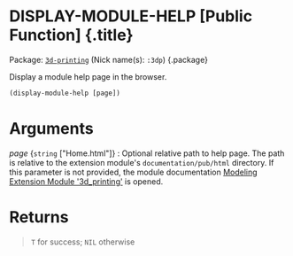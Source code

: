 # DISPLAY-MODULE-HELP [Public Function] {.title}

Package: [`3d-printing`](3D-PRINTING.pkg.md) (Nick name(s): `:3dp`) {.package}

Display a module help page in the browser.

~~~lisp
(display-module-help [page])
~~~

# Arguments

_page_ {`string` ["Home.html"]}
:   Optional relative path to help page. The path is relative to the extension module's
    `documentation/pub/html` directory. If this parameter is not provided, the module
    documentation [Modeling Extension Module '3d_printing'](../Home.md) is opened.

# Returns

> `T` for success; `NIL` otherwise
